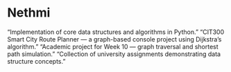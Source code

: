# Nethmi
“Implementation of core data structures and algorithms in Python.”  “CIT300 Smart City Route Planner — a graph-based console project using Dijkstra’s algorithm.”  “Academic project for Week 10 — graph traversal and shortest path simulation.”  “Collection of university assignments demonstrating data structure concepts.”
